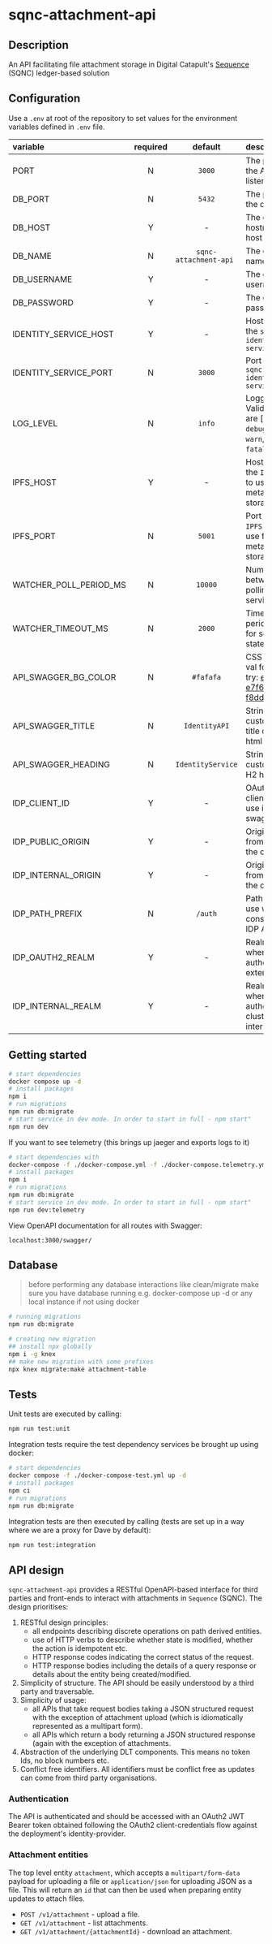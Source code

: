 # sqnc-attachment-api

## Description

An API facilitating file attachment storage in Digital Catapult's [Sequence](https://github.com/digicatapult/sqnc-documentation) (SQNC) ledger-based solution

## Configuration

Use a `.env` at root of the repository to set values for the environment variables defined in `.env` file.

| variable               | required |        default         | description                                                                                                                                           |
| :--------------------- | :------: | :--------------------: | :---------------------------------------------------------------------------------------------------------------------------------------------------- |
| PORT                   |    N     |         `3000`         | The port for the API to listen on                                                                                                                     |
| DB_PORT                |    N     |         `5432`         | The port for the database                                                                                                                             |
| DB_HOST                |    Y     |           -            | The database hostname / host                                                                                                                          |
| DB_NAME                |    N     | `sqnc-attachment-api ` | The database name                                                                                                                                     |
| DB_USERNAME            |    Y     |           -            | The database username                                                                                                                                 |
| DB_PASSWORD            |    Y     |           -            | The database password                                                                                                                                 |
| IDENTITY_SERVICE_HOST  |    Y     |           -            | Hostname of the `sqnc-identity-service`                                                                                                               |
| IDENTITY_SERVICE_PORT  |    N     |         `3000`         | Port of the `sqnc-identity-service`                                                                                                                   |
| LOG_LEVEL              |    N     |         `info`         | Logging level. Valid values are [`trace`, `debug`, `info`, `warn`, `error`, `fatal`]                                                                  |
| IPFS_HOST              |    Y     |           -            | Hostname of the `IPFS` node to use for metadata storage                                                                                               |
| IPFS_PORT              |    N     |         `5001`         | Port of the `IPFS` node to use for metadata storage                                                                                                   |
| WATCHER_POLL_PERIOD_MS |    N     |        `10000`         | Number of ms between polling of service state                                                                                                         |
| WATCHER_TIMEOUT_MS     |    N     |         `2000`         | Timeout period in ms for service state                                                                                                                |
| API_SWAGGER_BG_COLOR   |    N     |       `#fafafa`        | CSS \_color\* val for UI bg ( try: [e4f2f3](https://coolors.co/e4f2f3) , [e7f6e6](https://coolors.co/e7f6e6) or [f8dddd](https://coolors.co/f8dddd) ) |
| API_SWAGGER_TITLE      |    N     |     `IdentityAPI`      | String used to customise the title of the html page                                                                                                   |
| API_SWAGGER_HEADING    |    N     |   `IdentityService`    | String used to customise the H2 heading                                                                                                               |
| IDP_CLIENT_ID          |    Y     |           -            | OAuth2 client-id to use in swagger-ui                                                                                                                 |
| IDP_PUBLIC_ORIGIN      |    Y     |           -            | Origin of IDP from outside the cluster                                                                                                                |
| IDP_INTERNAL_ORIGIN    |    Y     |           -            | Origin of IDP from inside the cluster                                                                                                                 |
| IDP_PATH_PREFIX        |    N     |        `/auth`         | Path prefix to use when constructing IDP API paths.                                                                                                   |
| IDP_OAUTH2_REALM       |    Y     |           -            | Realm to use when authenticating external users                                                                                                       |
| IDP_INTERNAL_REALM     |    Y     |           -            | Realm to use when authenticating cluster internal users                                                                                               |

## Getting started

```sh
# start dependencies
docker compose up -d
# install packages
npm i
# run migrations
npm run db:migrate
# start service in dev mode. In order to start in full - npm start"
npm run dev
```

If you want to see telemetry (this brings up jaeger and exports logs to it)

```sh
# start dependencies with
docker-compose -f ./docker-compose.yml -f ./docker-compose.telemetry.yml up -d
# install packages
npm i
# run migrations
npm run db:migrate
# start service in dev mode. In order to start in full - npm start"
npm run dev:telemetry
```

View OpenAPI documentation for all routes with Swagger:

```
localhost:3000/swagger/
```

## Database

> before performing any database interactions like clean/migrate make sure you have database running e.g. docker-compose up -d
> or any local instance if not using docker

```sh
# running migrations
npm run db:migrate

# creating new migration
## install npx globally
npm i -g knex
## make new migration with some prefixes
npx knex migrate:make attachment-table
```

## Tests

Unit tests are executed by calling:

```sh
npm run test:unit
```

Integration tests require the test dependency services be brought up using docker:

```sh
# start dependencies
docker compose -f ./docker-compose-test.yml up -d
# install packages
npm ci
# run migrations
npm run db:migrate
```

Integration tests are then executed by calling (tests are set up in a way where we are a proxy for Dave by default):

```sh
npm run test:integration
```

## API design

`sqnc-attachment-api` provides a RESTful OpenAPI-based interface for third parties and front-ends to interact with attachments in `Sequence` (SQNC). The design prioritises:

1. RESTful design principles:
   - all endpoints describing discrete operations on path derived entities.
   - use of HTTP verbs to describe whether state is modified, whether the action is idempotent etc.
   - HTTP response codes indicating the correct status of the request.
   - HTTP response bodies including the details of a query response or details about the entity being created/modified.
2. Simplicity of structure. The API should be easily understood by a third party and traversable.
3. Simplicity of usage:
   - all APIs that take request bodies taking a JSON structured request with the exception of attachment upload (which is idiomatically represented as a multipart form).
   - all APIs which return a body returning a JSON structured response (again with the exception of attachments.
4. Abstraction of the underlying DLT components. This means no token Ids, no block numbers etc.
5. Conflict free identifiers. All identifiers must be conflict free as updates can come from third party organisations.

### Authentication

The API is authenticated and should be accessed with an OAuth2 JWT Bearer token obtained following the OAuth2 client-credentials flow against the deployment's identity-provider.

### Attachment entities

The top level entity `attachment`, which accepts a `multipart/form-data` payload for uploading a file or `application/json` for uploading JSON as a file. This will return an `id` that can then be used when preparing entity updates to attach files.

- `POST /v1/attachment` - upload a file.
- `GET /v1/attachment` - list attachments.
- `GET /v1/attachment/{attachmentId}` - download an attachment.
